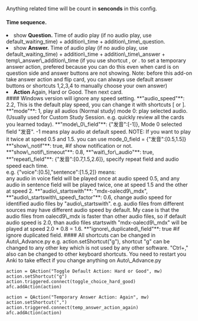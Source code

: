  Anything related time will be count in <b>senconds</b> in this config.  
#### Time sequence.
<li>show <b>Question.</b>   
 Time of audio play (if no audio play, use default_waiting_time) + addition\_time + addition\_time\_question.</li>
<li>show <b>Answer.</b>   
Time of audio play (if no audio play, use default_waiting_time) + addition\_time + addition\_time\_answer + temp\_answer\_addition\_time (if you use shortcut , or . to set a temporary answer action, prefered because you can do this even when card is on question side and answer buttons are not showing. Note: before this add-on take answer action and flip card, you can always use default answer buttons or shortcuts 1,2,3,4 to manually choose your own answer)</li>
<li><b>Action</b> Again, Hard or Good. Then next card.
</li>
#### Windows version will ignore any speed setting.
**"audio_speed"**: 2.2, This is the default play speed, you can change it with shortcuts [ or ].   
**"mode"**: 1, play all audios (Normal study) mode 0: play selected audio.(Usually used for Custom Study Session. e.g. quickly review all the cards you learned today).  
**"mode\_0\_field"**: {"发音":[-1]},  Mode 0 selected field "发音". -1 means play audio at default speed. NOTE: If you want to play it twice at speed 0.5 and 1.5. you can use mode_0_field = {"发音":[0.5,1.5]}   
**"show\_notif"**: true, #if show notification or not.   
**"show\_notif\_timeout"**: 0.8,   
**"wait\_for\_audio"**: true,   
**"repeat\_field"**: {"发音":[0.7,1.5,2.6]},    
 specify repeat field and audio speed each time.<br>
 e.g. {"voice":[0.5],"sentence":[1.5,2]} means:<br>
 any audio in voice field will be played once at audio speed 0.5, and any audio in sentence field will be played twice, one at speed 1.5 and the other at speed 2.  
**"audio\_startswith"**: "mdx-oalecd9\_mdx",   
**"audio\_startswith\_speed\_factor"**: 0.6, change audio speed for identified audio files by "audio\_startswith". e.g. audio files from different sources may have different audio speed by default. My case is that the audio files from oalecd9\_mdx is faster than other audio files, so if default audio speed is 2.0, than audio files startswith "mdx-oalecd9\_mdx" will be played at speed 2.0 * 0.8 = 1.6.    
**"ignore\_duplicated\_field"**: true #if ignore duplicated field.
#### All shortcuts can be changed in Auto\_Advance.py   
e.g. action.setShortcut("g"), shortcut "g" can be changed to any other key which is not used by any other software. "Ctrl+," also can be changed to other keyboard shortcuts.   
You need to restart you Anki to take effect if you change anything on Auto\_Advance.py 

```
action = QAction("Toggle Default Action: Hard or Good", mw)
action.setShortcut("g")
action.triggered.connect(toggle_choice_hard_good)
afc.addAction(action)

action = QAction("Temporary Answer Action: Again", mw)
action.setShortcut(",")
action.triggered.connect(temp_answer_action_again)
afc.addAction(action)
```